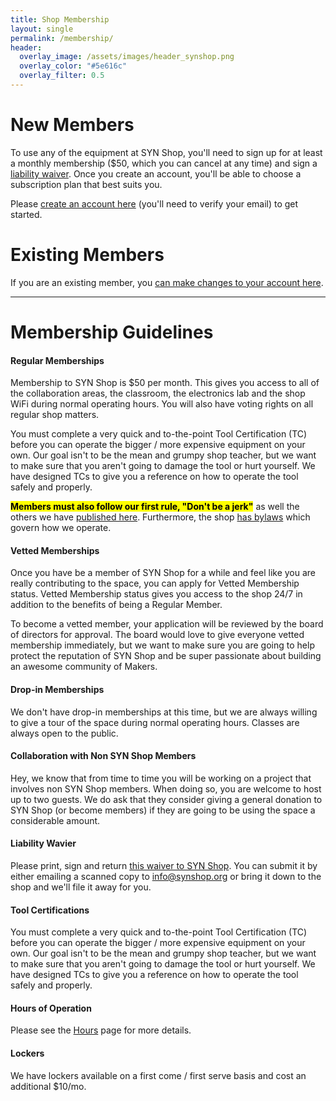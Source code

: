 ```yaml
---
title: Shop Membership
layout: single
permalink: /membership/
header:
  overlay_image: /assets/images/header_synshop.png
  overlay_color: "#5e616c"
  overlay_filter: 0.5
---
```


# New Members
To use any of the equipment at SYN Shop, you'll need to sign up for at least a monthly membership ($50, which you can cancel at any time) and sign a <a href="#liability-wavier">liability waiver</a>.  Once you create an account, you'll be able to choose a subscription plan that best suits you.

Please <a href="https://membership.synshop.net/signup">create an account here</a> (you'll need to verify your email) to get started.

# Existing Members
If you are an existing member, you <a href="https://membership.synshop.net/login">can make changes to your account here</a>.

---

# Membership Guidelines

#### Regular Memberships
Membership to SYN Shop is $50 per month. This gives you access to all of the collaboration areas, the classroom, the electronics lab and the shop WiFi during normal operating hours. You will also have voting rights on all regular shop matters.

You must complete a very quick and to-the-point Tool Certification (TC) before you can operate the bigger / more expensive equipment on your own. Our goal isn't to be the mean and grumpy shop teacher, but we want to make sure that you aren't going to damage the tool or hurt yourself. We have designed TCs to give you a reference on how to operate the tool safely and properly.

<mark><b>Members must also follow our first rule, "Don't be a jerk"</b></mark> as well the others we have <a href="/assets/pdf/SYN Shop Rules v3 2020-08-12.pdf">published here</a>.  Furthermore, the shop <a href="/assets/pdf/SYN Shop Bylaws - 2020-02-01.pdf">has bylaws</a> which govern how we operate.

#### Vetted Memberships
Once you have be a member of SYN Shop for a while and feel like you are really contributing to the space, you can apply for Vetted Membership status. Vetted Membership status gives you access to the shop 24/7 in addition to the benefits of being a Regular Member. 

To become a vetted member, your application will be reviewed by the board of directors for approval. The board would love to give everyone vetted membership immediately, but we want to make sure you are going to help protect the reputation of SYN Shop and be super passionate about building an awesome community of Makers.

#### Drop-in Memberships
We don't have drop-in memberships at this time, but we are always willing to give a tour of the space during normal operating hours. Classes are always open to the public.

#### Collaboration with Non SYN Shop Members
Hey, we know that from time to time you will be working on a project that involves non SYN Shop members. When doing so, you are welcome to host up to two guests. We do ask that they consider giving a general donation to SYN Shop (or become members) if they are going to be using the space a considerable amount.

#### Liability Wavier
Please print, sign and return <a href="/assets/pdf/SYN-Shop-Liability-Waiver-Members.pdf">this waiver to SYN Shop</a>.  You can submit it by either emailing a scanned copy to <a href="mailto:info@synshop.org">info@synshop.org</a> or bring it down to the shop and we'll file it away for you.

#### Tool Certifications
You must complete a very quick and to-the-point Tool Certification (TC) before you can operate the bigger / more expensive equipment on your own. Our goal isn't to be the mean and grumpy shop teacher, but we want to make sure that you aren't going to damage the tool or hurt yourself. We have designed TCs to give you a reference on how to operate the tool safely and properly.

#### Hours of Operation
Please see the <a href="/hours">Hours</a> page for more details.

#### Lockers
We have lockers available on a first come / first serve basis and cost an additional $10/mo.